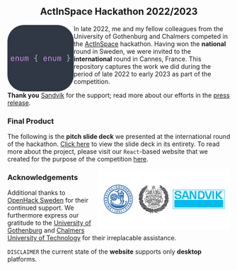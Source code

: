 <h2 align="center">ActInSpace Hackathon 2022/2023</h2>

<img align="left" src="exp/double_enum.png" width=150 height=150>

In late 2022, me and my fellow colleagues from the University of Gothenburg
and Chalmers competed in the [ActInSpace](https://actinspace.org/) hackathon.
Having won the **national** round in Sweden, we were invited to the
**international** round in Cannes, France. This repository captures the work we
did during the period of late 2022 to early 2023 as part of the competition.

**Thank you** [Sandvik](https://www.home.sandvik/en/) for the support; read
more about our efforts in the [press
release](https://www.home.sandvik/en/stories/articles/2023/03/waste-collecting-robot-at-hackathon/).

<h3>Final Product</h3>

The following is the **pitch slide deck** we presented at the international round of
the hackathon. [Click here](https://www.canva.com/design/DAFZ6CNneDE/view?embed#2)
to view the slide deck in its entirety. To read more about the project, please
visit our `React`-based website that we created for the purpose of the
competition [here](https://michalspano.com/doubleEnum/).

<img align="right" src="exp/sponsors.png" width=300 height=auto>

<h3>Acknowledgements</h3>

Additional thanks to [OpenHack Sweden](https://www.openhack.io/events/) for
their continued support. We furthermore express our gratitude to the
[University of Gothenburg](https://www.gu.se/) and [Chalmers University of
Technology](https://www.chalmers.se/) for their irreplacable assistance.

<code>DISCLAIMER</code> the current state of the <b>website</b> supports only
<b>desktop</b> platforms.
